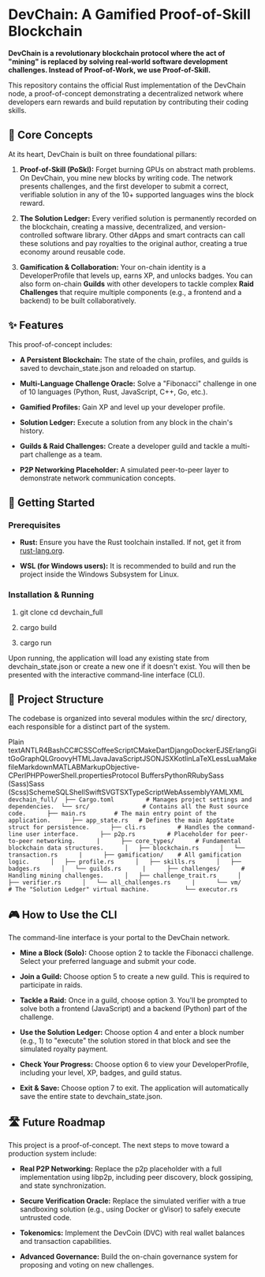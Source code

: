 # DevChain: A Gamified Proof-of-Skill Blockchain
**DevChain is a revolutionary blockchain protocol where the act of "mining" is replaced by solving real-world software development challenges. Instead of Proof-of-Work, we use Proof-of-Skill.**

This repository contains the official Rust implementation of the DevChain node, a proof-of-concept demonstrating a decentralized network where developers earn rewards and build reputation by contributing their coding skills.

🚀 Core Concepts
----------------

At its heart, DevChain is built on three foundational pillars:

1.  **Proof-of-Skill (PoSkl):** Forget burning GPUs on abstract math problems. On DevChain, you mine new blocks by writing code. The network presents challenges, and the first developer to submit a correct, verifiable solution in any of the 10+ supported languages wins the block reward.
    
2.  **The Solution Ledger:** Every verified solution is permanently recorded on the blockchain, creating a massive, decentralized, and version-controlled software library. Other dApps and smart contracts can call these solutions and pay royalties to the original author, creating a true economy around reusable code.
    
3.  **Gamification & Collaboration:** Your on-chain identity is a DeveloperProfile that levels up, earns XP, and unlocks badges. You can also form on-chain **Guilds** with other developers to tackle complex **Raid Challenges** that require multiple components (e.g., a frontend and a backend) to be built collaboratively.
    

✨ Features
----------

This proof-of-concept includes:

*   **A Persistent Blockchain:** The state of the chain, profiles, and guilds is saved to devchain\_state.json and reloaded on startup.
    
*   **Multi-Language Challenge Oracle:** Solve a "Fibonacci" challenge in one of 10 languages (Python, Rust, JavaScript, C++, Go, etc.).
    
*   **Gamified Profiles:** Gain XP and level up your developer profile.
    
*   **Solution Ledger:** Execute a solution from any block in the chain's history.
    
*   **Guilds & Raid Challenges:** Create a developer guild and tackle a multi-part challenge as a team.
    
*   **P2P Networking Placeholder:** A simulated peer-to-peer layer to demonstrate network communication concepts.
    

🔧 Getting Started
------------------

### Prerequisites

*   **Rust:** Ensure you have the Rust toolchain installed. If not, get it from [rust-lang.org](https://www.rust-lang.org).
    
*   **WSL (for Windows users):** It is recommended to build and run the project inside the Windows Subsystem for Linux.
    

### Installation & Running

1.  git clone cd devchain\_full
    
2.  cargo build
    
3.  cargo run
    

Upon running, the application will load any existing state from devchain\_state.json or create a new one if it doesn't exist. You will then be presented with the interactive command-line interface (CLI).

📂 Project Structure
--------------------

The codebase is organized into several modules within the src/ directory, each responsible for a distinct part of the system.

Plain textANTLR4BashCC#CSSCoffeeScriptCMakeDartDjangoDockerEJSErlangGitGoGraphQLGroovyHTMLJavaJavaScriptJSONJSXKotlinLaTeXLessLuaMakefileMarkdownMATLABMarkupObjective-CPerlPHPPowerShell.propertiesProtocol BuffersPythonRRubySass (Sass)Sass (Scss)SchemeSQLShellSwiftSVGTSXTypeScriptWebAssemblyYAMLXML`   devchain_full/  ├── Cargo.toml         # Manages project settings and dependencies.  └── src/               # Contains all the Rust source code.      ├── main.rs        # The main entry point of the application.      ├── app_state.rs   # Defines the main AppState struct for persistence.      ├── cli.rs         # Handles the command-line user interface.      ├── p2p.rs         # Placeholder for peer-to-peer networking.      |      ├── core_types/      # Fundamental blockchain data structures.      │   ├── blockchain.rs      │   └── transaction.rs      |      ├── gamification/    # All gamification logic.      │   ├── profile.rs      │   ├── skills.rs      │   ├── badges.rs      │   └── guilds.rs      |      ├── challenges/      # Handling mining challenges.      │   ├── challenge_trait.rs      │   ├── verifier.rs      │   └── all_challenges.rs      |      └── vm/              # The "Solution Ledger" virtual machine.          └── executor.rs   `

🎮 How to Use the CLI
---------------------

The command-line interface is your portal to the DevChain network.

*   **Mine a Block (Solo):** Choose option 2 to tackle the Fibonacci challenge. Select your preferred language and submit your code.
    
*   **Join a Guild:** Choose option 5 to create a new guild. This is required to participate in raids.
    
*   **Tackle a Raid:** Once in a guild, choose option 3. You'll be prompted to solve both a frontend (JavaScript) and a backend (Python) part of the challenge.
    
*   **Use the Solution Ledger:** Choose option 4 and enter a block number (e.g., 1) to "execute" the solution stored in that block and see the simulated royalty payment.
    
*   **Check Your Progress:** Choose option 6 to view your DeveloperProfile, including your level, XP, badges, and guild status.
    
*   **Exit & Save:** Choose option 7 to exit. The application will automatically save the entire state to devchain\_state.json.
    

🛣️ Future Roadmap
------------------

This project is a proof-of-concept. The next steps to move toward a production system include:

*   **Real P2P Networking:** Replace the p2p placeholder with a full implementation using libp2p, including peer discovery, block gossiping, and state synchronization.
    
*   **Secure Verification Oracle:** Replace the simulated verifier with a true sandboxing solution (e.g., using Docker or gVisor) to safely execute untrusted code.
    
*   **Tokenomics:** Implement the DevCoin (DVC) with real wallet balances and transaction capabilities.
    
*   **Advanced Governance:** Build the on-chain governance system for proposing and voting on new challenges.
